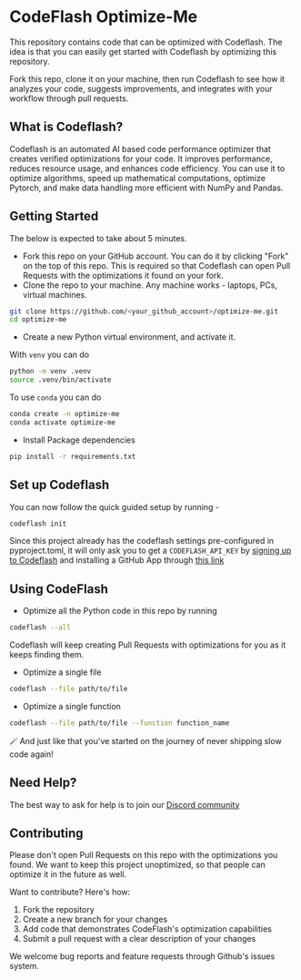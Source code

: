 # CodeFlash Optimize-Me 

This repository contains code that can be optimized with Codeflash. The idea is that you can easily get started with Codeflash by optimizing this repository.

Fork this repo, clone it on your machine, then run Codeflash to see how it analyzes your code, suggests improvements, and integrates with your workflow through pull requests.

## What is Codeflash?

Codeflash is an automated AI based code performance optimizer that creates verified optimizations for your code. It improves performance, reduces resource usage, and enhances code efficiency. You can use it to optimize algorithms, speed up mathematical computations, optimize Pytorch, and make data handling more efficient with NumPy and Pandas.

## Getting Started

The below is expected to take about 5 minutes.

- Fork this repo on your GitHub account. You can do it by clicking "Fork" on the top of this repo. This is required so that Codeflash can open Pull Requests with the optimizations it found on your fork.
- Clone the repo to your machine. Any machine works - laptops, PCs, virtual machines.

```bash
git clone https://github.com/<your_github_account>/optimize-me.git
cd optimize-me
```
- Create a new Python virtual environment, and activate it.
  
With `venv` you can do
```bash
python -m venv .venv
source .venv/bin/activate
```

To use `conda` you can do
```bash
conda create -n optimize-me
conda activate optimize-me
```

- Install Package dependencies
```bash
pip install -r requirements.txt
```

## Set up Codeflash

You can now follow the quick guided setup by running -
```bash
codeflash init
```
Since this project already has the codeflash settings pre-configured in pyproject.toml, it will only ask you to get a `CODEFLASH_API_KEY` by [signing up to Codeflash](https://app.codeflash.ai/login) and installing a GitHub App through [this link](https://github.com/apps/codeflash-ai/installations/select_target)

## Using CodeFlash

- Optimize all the Python code in this repo by running

```bash
codeflash --all
```
Codeflash will keep creating Pull Requests with optimizations for you as it keeps finding them.

- Optimize a single file

```bash
codeflash --file path/to/file
```

- Optimize a single function

```bash
codeflash --file path/to/file --function function_name
```

🪄 And just like that you've started on the journey of never shipping slow code again!

## Need Help?

The best way to ask for help is to join our [Discord community](https://www.codeflash.ai/discord)

## Contributing

Please don't open Pull Requests on this repo with the optimizations you found. We want to keep this project unoptimized, so that people can optimize it in the future as well.

Want to contribute? Here's how:

1. Fork the repository
2. Create a new branch for your changes
3. Add code that demonstrates CodeFlash's optimization capabilities
4. Submit a pull request with a clear description of your changes

We welcome bug reports and feature requests through Github's issues system.
